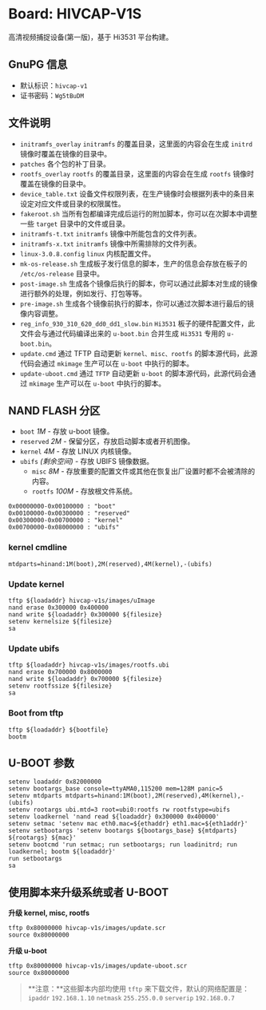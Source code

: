 # Board: HIVCAP-V1S

高清视频捕捉设备(第一版)，基于 Hi3531 平台构建。

## GnuPG 信息

- 默认标识：`hivcap-v1`
- 证书密码：`Wg5tBuDM`


## 文件说明

- `initramfs_overlay` `initramfs` 的覆盖目录，这里面的内容会在生成 `initrd` 镜像时覆盖在镜像的目录中。
- `patches` 各个包的补丁目录。
- `rootfs_overlay` `rootfs` 的覆盖目录，这里面的内容会在生成 `rootfs` 镜像时覆盖在镜像的目录中。
- `device_table.txt` 设备文件权限列表，在生产镜像时会根据列表中的条目来设定对应文件或目录的权限属性。
- `fakeroot.sh` 当所有包都编译完成后运行的附加脚本，你可以在次脚本中调整一些 `target` 目录中的文件或目录。
- `initramfs-t.txt` `initramfs` 镜像中所能包含的文件列表。
- `initramfs-x.txt` `initramfs` 镜像中所需排除的文件列表。
- `linux-3.0.8.config` `linux` 内核配置文件。
- `mk-os-release.sh` 生成板子发行信息的脚本，生产的信息会存放在板子的 `/etc/os-release` 目录中。
- `post-image.sh` 生成各个镜像后执行的脚本，你可以通过此脚本对生成的镜像进行额外的处理，例如发行、打包等等。
- `pre-image.sh` 生成各个镜像前执行的脚本，你可以通过次脚本进行最后的镜像内容调整。
- `reg_info_930_310_620_dd0_dd1_slow.bin` `Hi3531` 板子的硬件配置文件，此文件会与通过代码编译出来的 `u-boot.bin` 合并生成 `Hi3531` 专用的 `u-boot.bin`。
- `update.cmd` 通过 TFTP 自动更新 `kernel、misc、rootfs` 的脚本源代码，此源代码会通过 `mkimage` 生产可以在 `u-boot` 中执行的脚本。
- `update-uboot.cmd` 通过 `TFTP` 自动更新 `u-boot` 的脚本源代码，此源代码会通过 `mkimage` 生产可以在 `u-boot` 中执行的脚本。

## NAND FLASH 分区

- `boot` *1M* - 存放 u-boot 镜像。
- `reserved` *2M* - 保留分区，存放启动脚本或者开机图像。
- `kernel` *4M* - 存放 LINUX 内核镜像。
- `ubifs` *(剩余空间)* - 存放 UBIFS 镜像数据。
  - `misc` *8M* - 存放重要的配置文件或其他在恢复出厂设置时都不会被清除的内容。
  - `rootfs` *100M* - 存放根文件系统。

```
0x00000000-0x00100000 : "boot"
0x00100000-0x00300000 : "reserved"
0x00300000-0x00700000 : "kernel"
0x00700000-0x08000000 : "ubifs"
```

### kernel cmdline
```
mtdparts=hinand:1M(boot),2M(reserved),4M(kernel),-(ubifs)
```

### Update kernel

```
tftp ${loadaddr} hivcap-v1s/images/uImage
nand erase 0x300000 0x400000
nand write ${loadaddr} 0x300000 ${filesize}
setenv kernelsize ${filesize}
sa
```

### Update ubifs

```
tftp ${loadaddr} hivcap-v1s/images/rootfs.ubi
nand erase 0x700000 0x8000000
nand write ${loadaddr} 0x700000 ${filesize}
setenv rootfssize ${filesize}
sa
```

### Boot from tftp

```
tftp ${loadaddr} ${bootfile}
bootm
```

## U-BOOT 参数

```
setenv loadaddr 0x82000000
setenv bootargs_base console=ttyAMA0,115200 mem=128M panic=5
setenv mtdparts mtdparts=hinand:1M(boot),2M(reserved),4M(kernel),-(ubifs)
setenv rootargs ubi.mtd=3 root=ubi0:rootfs rw rootfstype=ubifs
setenv loadkernel 'nand read ${loadaddr} 0x300000 0x400000'
setenv setmac 'setenv mac eth0.mac=${ethaddr} eth1.mac=${eth1addr}'
setenv setbootargs 'setenv bootargs ${bootargs_base} ${mtdparts} ${rootargs} ${mac}'
setenv bootcmd 'run setmac; run setbootargs; run loadinitrd; run loadkernel; bootm ${loadaddr}'
run setbootargs
sa
```

## 使用脚本来升级系统或者 U-BOOT

**升级 kernel, misc, rootfs**

```
tftp 0x80000000 hivcap-v1s/images/update.scr
source 0x80000000
```

**升级 u-boot**

```
tftp 0x80000000 hivcap-v1s/images/update-uboot.scr
source 0x80000000
```

> **注意：**这些脚本内部均使用 `tftp` 来下载文件，默认的网络配置是：
> `ipaddr` `192.168.1.10`
> `netmask` `255.255.0.0`
> `serverip` `192.168.0.7`

